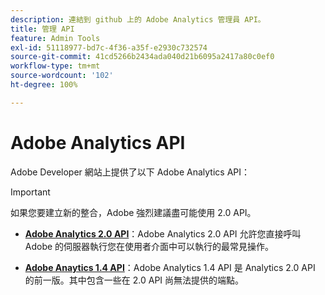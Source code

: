 ```yaml
---
description: 連結到 github 上的 Adobe Analytics 管理員 API。
title: 管理 API
feature: Admin Tools
exl-id: 51118977-bd7c-4f36-a35f-e2930c732574
source-git-commit: 41cd5266b2434ada040d21b6095a2417a80c0ef0
workflow-type: tm+mt
source-wordcount: '102'
ht-degree: 100%

---
```


# Adobe Analytics API

Adobe Developer 網站上提供了以下 Adobe Analytics API：

>[!IMPORTANT]
>
>如果您要建立新的整合，Adobe 強烈建議盡可能使用 2.0 API。


* [**Adobe Analytics 2.0 API**](https://developer.adobe.com/analytics-apis/docs/2.0/)：Adobe Analytics 2.0 API 允許您直接呼叫 Adobe 的伺服器執行您在使用者介面中可以執行的最常見操作。

* [**Adobe Anaytics 1.4 API**](https://developer.adobe.com/analytics-apis/docs/1.4/)：Adobe Analytics 1.4 API 是 Analytics 2.0 API 的前一版。其中包含一些在 2.0 API 尚無法提供的端點。
